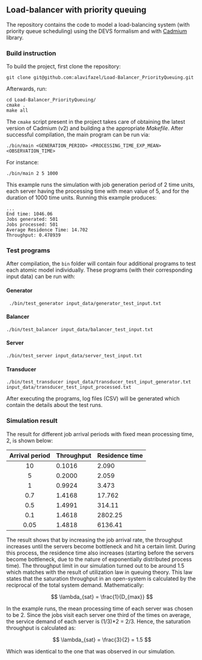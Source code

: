 ## Load-balancer with priority queuing
The repository contains the code to model a load-balancing system (with priority queue scheduling) using the DEVS formalism and with [Cadmium](https://github.com/SimulationEverywhere/cadmium_v2) library.

### Build instruction
To build the project, first clone the repository:

```
git clone git@github.com:alavifazel/Load-Balancer_PriorityQueuing.git
```

Afterwards, run:

```
cd Load-Balancer_PriorityQueuing/
cmake .
make all
```

The `cmake` script present in the project takes care of obtaining the latest version of Cadmium (v2) and building a the appropriate *Makefile*. After successful compilation, the main program can be run via:

```
./bin/main <GENERATION_PERIOD> <PROCESSING_TIME_EXP_MEAN> <OBSERVATION_TIME>
```

For instance:

```
./bin/main 2 5 1000
```

This example runs the simulation with job generation period of 2 time units, each server having the processing time with mean value of 5, and for the duration of 1000 time units. Running this example produces:

```
...
End time: 1046.06
Jobs generated: 501
Jobs processed: 501
Average Residence Time: 14.702
Throughput: 0.478939
```

### Test programs
After compilation, the `bin` folder will contain four additional programs to test each atomic model individually. These programs (with their corresponding input data) can be run with:

#### Generator
`` ./bin/test_generator input_data/generator_test_input.txt``

#### Balancer
``./bin/test_balancer input_data/balancer_test_input.txt``

#### Server
``./bin/test_server input_data/server_test_input.txt``

#### Transducer
``./bin/test_transducer input_data/transducer_test_input_generator.txt input_data/transducer_test_input_processed.txt``

After executing the programs, log files (CSV) will be generated which contain the details about the test runs.

### Simulation result
The result for different job arrival periods with fixed mean processing time, 2, is shown below:

| **Arrival period** | **Throughput** | **Residence time** |
|:------------------:|----------------|--------------------|
|         10         |     0.1016     |        2.090       |
|          5         |     0.2000     |        2.059       |
|          1         |     0.9924     |        3.473       |
|         0.7        |     1.4168     |       17.762       |
|         0.5        |     1.4991     |       314.11       |
|         0.1        |     1.4618     |       2802.25      |
|        0.05        |     1.4818     |       6136.41      |

The result shows that by increasing the job arrival rate, the throughput increases until the servers become bottleneck and hit a certain limit. During this process, the residence time also increases (starting before the servers become bottleneck, due to the nature of exponentially distributed process time). The throughput limit in our simulation turned out to be around 1.5 which matches with the result of utilization law in queuing theory. This law states that the saturation throughput in an open-system is calculated by the reciprocal of the total system demand. Mathematically:

$$
\lambda_{sat} = \frac{1}{D_{max}}
$$

In the example runs, the mean processing time of each server was chosen to be 2. Since the jobs visit each server one third of the times on average, the service demand of each server is (1/3)*2 = 2/3. Hence, the saturation throughput is calculated as:


$$
\lambda_{sat} = \frac{3}{2} = 1.5
$$

Which was identical to the one that was observed in our simulation.
